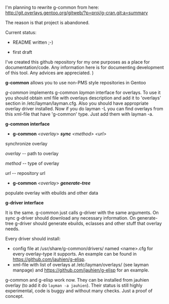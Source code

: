 I'm planning to rewrite g-common from here: http://git.overlays.gentoo.org/gitweb/?p=proj/g-cran.git;a=summary

The reason is that project is abandoned.

Current status:

- README written ;-)

- first draft

I've created this github repository for my one purposes as a place for documentation/code.
Any information here is for documenting development of this tool.
Any advices are appreciated. )

**g-common** allows you to use non-PMS style repositories in Gentoo

*g-common* implements g-common *layman* interface for overlays.
To use it you should obtain xml file with overlays description and
add it to 'overlays' section in /etc/layman/layman.cfg. Also you
should have appropriate overlay driver installed.
Now if you do layman -L you can find overlays from this xml-file
that have 'g-common' type. Just add them with layman -a.

**g-common interface**

- **g-common** *&lt;overlay&gt;* ***sync*** *&lt;method&gt;* *&lt;url&gt;*

synchronize overlay

*overlay* -- path to overlay

*method* -- type of overlay

*url* -- repository url


- **g-common** *&lt;overlay&gt;* ***generate-tree***

populate overlay with ebuilds and other data

**g-driver interface**

It is the same. g-common just calls g-driver with the same arguments.
On sync g-driver should download any necessary information. On generate-tree g-driver should generate ebuilds, eclasses and other stuff that overlay needs.

Every driver should install:
- config file at /usr/share/g-common/drivers/ named &lt;name&gt;.cfg for every overlay-type it supports. An example can be found in https://github.com/jauhien/g-elisp.
- xml-file with list of overlays at /etc/layman/overlays/ (see layman manpage) and https://github.com/jauhien/g-elisp for an example.

g-common and g-elisp work now. They can be installed from jauhien overlay (to add it do `layman -a jauhien`).
Their status is still highly experimental, code is buggy and without many checks. Just a proof of concept.
